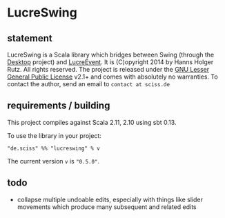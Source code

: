 # LucreSwing

## statement

LucreSwing is a Scala library which bridges between Swing (through the [Desktop](https://github.com/Sciss/Desktop/) project) and [LucreEvent](https://github.com/Sciss/LucreEvent/). It is (C)opyright 2014 by Hanns Holger Rutz. All rights reserved. The project is released under the [GNU Lesser General Public License](https://raw.github.com/Sciss/LucreSwing/master/LICENSE) v2.1+ and comes with absolutely no warranties. To contact the author, send an email to `contact at sciss.de`

## requirements / building

This project compiles against Scala 2.11, 2.10 using sbt 0.13.

To use the library in your project:

    "de.sciss" %% "lucreswing" % v

The current version `v` is `"0.5.0"`.

## todo

- collapse multiple undoable edits, especially with things like slider movements which produce many subsequent and related edits
